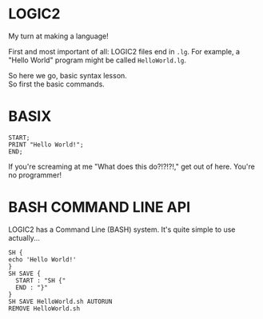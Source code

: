 # LOGIC2
My turn at making a language!

First and most important of all:
LOGIC2 files end in `.lg`. For example, a "Hello World" program might be called `HelloWorld.lg`.

So here we go, basic syntax lesson.<br/>
So first the basic commands.

# BASIX

```
START;
PRINT "Hello World!";
END;
```

If you're screaming at me "What does this do?!?!?!," get out of here. You're no programmer!

# BASH COMMAND LINE API
LOGIC2 has a Command Line (BASH) system. It's quite simple to use actually...<br/>
```
SH {
echo 'Hello World!'
}
SH SAVE {
  START : "SH {"
  END : "}"
}
SH SAVE HelloWorld.sh AUTORUN
REMOVE HelloWorld.sh
```
